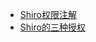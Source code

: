 <!-- docs/_sidebar.md -->
- [Shiro权限注解](/JAVA/Shiro/doc/Shiro权限注解.md)
- [Shiro的三种授权](/JAVA/Shiro/doc/Shiro的三种授权.md)
